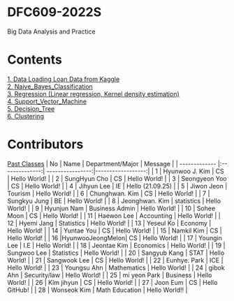 # DFC609-2022S
Big Data Analysis and Practice

# Contents
[1. Data Loading Loan Data from Kaggle](https://github.com/mlvlab/DFE604-2020F/blob/master/1_Data_Loading_Loan_Data_from_Kaggle.ipynb)  
[2. Naive_Bayes_Classification](https://github.com/mlvlab/DFE604-2020F/blob/master/2_Naive_Bayes_Classification.ipynb)  
[3. Regression (Linear regression, Kernel density estimation)](https://github.com/mlvlab/DFE604-2020F/blob/master/3_Regression.ipynb)  
[4. Support_Vector_Machine](https://github.com/mlvlab/DFE604-2020F/blob/master/4_Support_Vector_Machine.ipynb)   
[5. Decision_Tree](https://github.com/mlvlab/DFE604-2020F/blob/master/5_Decision_Tree.ipynb)  
[6. Clustering](https://github.com/mlvlab/DFE604-2020F/blob/master/6_Clustering.ipynb)  




# Contributors 
[Past Classes](https://github.com/mlvlab/DFE604-2020F/blob/master/PastClasses.md)
| No            | Name           | Department/Major | Message           |
| ------------- |:--------------:| ----------------:|------------------:|
| 1             | Hyunwoo J. Kim  | CS               | Hello World!      |
| 2             | SungHyun Cho    | CS               | Hello World!      |
| 3         		| Seongyeon Yoo	  | CS		           | Hello World!	     |
| 4             | Jihyun Lee      | IE               | Hello (21.09.25)  |
| 5             | Jiwon Jeon      | Tourism          | Hello World!      |
| 6             | Chunghwan. Kim  | CS               | Hello World!      |
| 7             | Sungkyu Jung    | BE               | Hello World!      |
| 8             | Jeonghwan. Kim  | statistics       | Hello World!      |
| 9             | Hyunjun Nam     | Business Admin   | Hello World!      |
| 10            | Sohee Moon      | CS               | Hello World!      |
| 11            | Haewon Lee	    | Accounting       | Hello World!      |
| 12            | Hyemi Jang      | Statistics       | Hello World!      |
| 13            | Yeseul Ko       | Economy          | Hello World!      |
| 14            | Yuntae You      | CS               | Hello World!      |
| 15            | Namkil Kim      | CS               | Hello World!      |
| 16            |HyunwooJeongMelon| CS               | Hello World!      |
| 17            | Youngin Lee     | I.E              | Hello World!      |
| 18            | Jeontae Kim     | Economics        | Hello World!      |
| 19            | Sungwoo Lee     | Statistics       | Hello World!      |
| 20            | Sangyub Kang    | STAT             | Hello World!      |
| 21            | Sangwook Lee    | CS               | Hello World!      |
| 22            | Eunhye. Park	  | ICE              | Hello World!      |
| 23            | Youngsu Ahn     | Mathematics      | Hello World!      |
| 24            | gibok Ahn       | Security/law     | Hello World!      |
| 25            | mi yeon Park    | Business         | Hello World!      |
| 26            | Kim jihyun      |  CS              | Hello World!      |
| 27            | Joon Eum        | CS               | Hello GitHub!     |
| 28            | Wonseok    Kim  | Math Education   | Hello World!!     |
